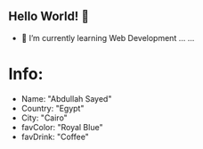 ## Hello World! 👋
- 🌱 I’m currently learning Web Development ...
...
# Info:
- Name: "Abdullah Sayed"
- Country: "Egypt"
- City: "Cairo"
- favColor: "Royal Blue"
- favDrink: "Coffee"
